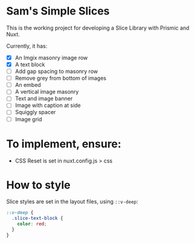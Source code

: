 # Sam's Simple Slices

This is the working project for developing a Slice Library with Prismic and Nuxt.

Currently, it has:

- [x] An Imgix masonry image row
- [x] A text block
- [ ] Add gap spacing to masonry row
- [ ] Remove grey from bottom of images
- [ ] An embed
- [ ] A vertical image masonry
- [ ] Text and image banner
- [ ] Image with caption at side
- [ ] Squiggly spacer
- [ ] Image grid

# To implement, ensure:

- CSS Reset is set in nuxt.config.js > css

# How to style

Slice styles are set in the layout files, using `::v-deep`:

```scss
::v-deep {
  .slice-text-block {
    color: red;
  }
}
```
